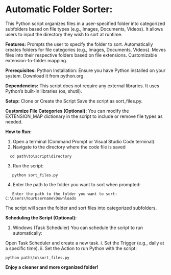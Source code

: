 # Automatic Folder Sorter:
This Python script organizes files in a user-specified folder into categorized subfolders based on file types (e.g., Images, Documents, Videos). It allows users to input the directory they wish to sort at runtime.

**Features:**
Prompts the user to specify the folder to sort.
Automatically creates folders for file categories (e.g., Images, Documents, Videos).
Moves files into their respective folders based on file extensions.
Customizable extension-to-folder mapping.

**Prerequisites:**
Python Installation:
Ensure you have Python installed on your system. Download it from python.org.

**Dependencies:**
This script does not require any external libraries. It uses Python’s built-in libraries (os, shutil).

**Setup:**
Clone or Create the Script
Save the script as sort_files.py.

**Customize File Categories (Optional):**
You can modify the EXTENSION_MAP dictionary in the script to include or remove file types as needed.

**How to Run:**
1. Open a terminal (Command Prompt or Visual Studio Code terminal).
2. Navigate to the directory where the code file is saved
```   
  cd path\to\script\directory
```
3. Run the script:
```
   python sort_files.py
```
4. Enter the path to the folder you want to sort when prompted:
```
   Enter the path to the folder you want to sort: C:\Users\YourUsername\Downloads
```
The script will scan the folder and sort files into categorized subfolders.

**Scheduling the Script (Optional):**

1. Windows (Task Scheduler)
You can schedule the script to run automatically:

Open Task Scheduler and create a new task.
 i. Set the Trigger (e.g., daily at a specific time).
 ii. Set the Action to run Python with the script:
```
python path\to\sort_files.py
```
**Enjoy a cleaner and more organized folder!**
